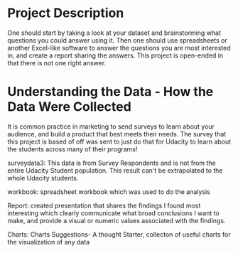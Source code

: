# Project Description

One should start by taking a look at your dataset and brainstorming what questions you could answer using it. Then one should use spreadsheets or another Excel-like software to answer the questions you are most interested in, and create a report sharing the answers. This project is open-ended in that there is not one right answer.

# Understanding the Data - How the Data Were Collected

It is common practice in marketing to send surveys to learn about your audience, and build a product that best meets their needs. The survey that this project is based of off was sent to just do that for Udacity to learn about the students across many of their programs!

surveydata3: This data is from Survey Respondents and is not from the entire Udacity Student population. This result can't be extrapolated to the whole Udacity students.

workbook: spreadsheet workbook which was used to do the analysis

Report: created presentation that shares the findings I found most interesting which clearly communicate what broad conclusions I want to make, and provide a visual or numeric values associated with the findings.

Charts: Charts Suggestions- A thought Starter, collecton of useful charts for the visualization of any data
